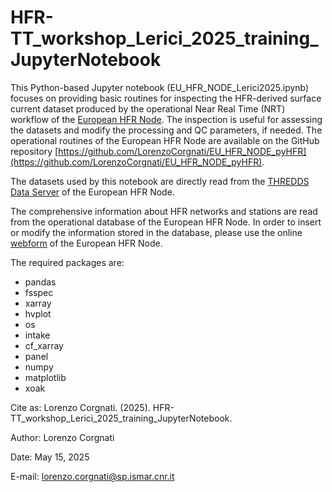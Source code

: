 # HFR-TT_workshop_Lerici_2025_training_JupyterNotebook
This Python-based Jupyter notebook (EU_HFR_NODE_Lerici2025.ipynb) focuses on providing basic routines for inspecting the HFR-derived surface current dataset produced by the operational Near Real Time (NRT) workflow of the [European HFR Node](https://www.hfrnode.eu/). The inspection is useful for assessing the datasets and modify the processing and QC parameters, if needed.
The operational routines of the European HFR Node are available on the GitHub repository [https://github.com/LorenzoCorgnati/EU_HFR_NODE_pyHFR](https://github.com/LorenzoCorgnati/EU_HFR_NODE_pyHFR).

The datasets used by this notebook are directly read from the [THREDDS Data Server](https://thredds.hfrnode.eu) of the European HFR Node.

The comprehensive information about HFR networks and stations are read from the operational database of the European HFR Node. In order to insert or modify the information stored in the database, please use the online [webform](https://webform.hfrnode.eu) of the European HFR Node.

The required packages are:
- pandas
- fsspec
- xarray
- hvplot
- os
- intake
- cf_xarray
- panel
- numpy
- matplotlib
- xoak


Cite as:
Lorenzo Corgnati. (2025). HFR-TT_workshop_Lerici_2025_training_JupyterNotebook.


Author: Lorenzo Corgnati

Date: May 15, 2025

E-mail: lorenzo.corgnati@sp.ismar.cnr.it
